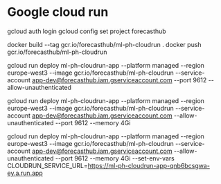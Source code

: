 # Google cloud run

gcloud auth login
gcloud config set project forecasthub

docker build --tag gcr.io/forecasthub/ml-ph-cloudrun .
docker push gcr.io/forecasthub/ml-ph-cloudrun

gcloud run deploy ml-ph-cloudrun-app --platform managed --region europe-west3 --image gcr.io/forecasthub/ml-ph-cloudrun --service-account app-dev@forecasthub.iam.gserviceaccount.com --port 9612 --allow-unauthenticated


gcloud run deploy ml-ph-cloudrun-app --platform managed --region europe-west3 --image gcr.io/forecasthub/ml-ph-cloudrun --service-account app-dev@forecasthub.iam.gserviceaccount.com --allow-unauthenticated --port 9612 --memory 4Gi


gcloud run deploy ml-ph-cloudrun-app --platform managed --region europe-west3 --image gcr.io/forecasthub/ml-ph-cloudrun --service-account app-dev@forecasthub.iam.gserviceaccount.com --allow-unauthenticated --port 9612 --memory 4Gi --set-env-vars CLOUDRUN_SERVICE_URL=https://ml-ph-cloudrun-app-qnb6bcsgwa-ey.a.run.app